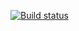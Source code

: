 [![Build status](https://ci.appveyor.com/api/projects/status/xt36io20cip1diww?svg=true)](https://ci.appveyor.com/project/Dima00782/bazel-cxx-party)
